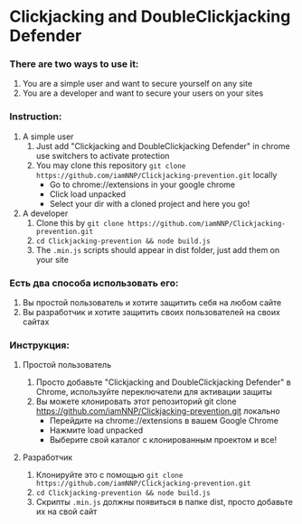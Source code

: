 # Clickjacking and DoubleClickjacking Defender

### There are two ways to use it:
1. You are a simple user and want to secure yourself on any site
2. You are a developer and want to secure your users on your sites

### Instruction: 
1. A simple user
    1) Just add "Clickjacking and DoubleClickjacking Defender" in chrome use switchers to activate protection
    2) You may clone this repository ```git clone https://github.com/iamNNP/Clickjacking-prevention.git``` locally
        - Go to chrome://extensions in your google chrome
        - Click load unpacked
        - Select your dir with a cloned project and here you go!
2. A developer
    1) Clone this by ```git clone https://github.com/iamNNP/Clickjacking-prevention.git```
    2) ```cd Clickjacking-prevention && node build.js```
    3) The ```.min.js``` scripts should appear in dist folder, just add them on your site

### Есть два способа использовать его:
1. Вы простой пользователь и хотите защитить себя на любом сайте
2. Вы разработчик и хотите защитить своих пользователей на своих сайтах

### Инструкция:
1. Простой пользователь
    1) Просто добавьте "Clickjacking and DoubleClickjacking Defender" в Chrome, используйте переключатели для активации защиты
    2) Вы можете клонировать этот репозиторий git clone https://github.com/iamNNP/Clickjacking-prevention.git локально
        - Перейдите на chrome://extensions в вашем Google Chrome
        - Нажмите load unpacked
        - Выберите свой каталог с клонированным проектом и все!

2. Разработчик
    1) Клонируйте это с помощью ```git clone https://github.com/iamNNP/Clickjacking-prevention.git```
    2) ```cd Clickjacking-prevention && node build.js```
    3) Скрипты ```.min.js``` должны появиться в папке dist, просто добавьте их на свой сайт
